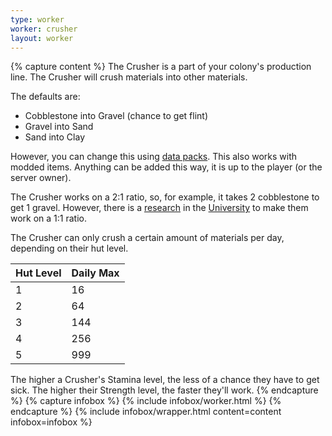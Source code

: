 ```yaml
---
type: worker
worker: crusher
layout: worker
---
```

{% capture content %}
The Crusher is a part of your colony's production line. The Crusher will crush materials into other materials.

The defaults are:
* Cobblestone into Gravel (chance to get flint)
* Gravel into Sand
* Sand into Clay

However, you can change this using [data packs](../../source/tutorials/datapacks). This also works with modded items. Anything can be added this way, it is up to the player (or the server owner).

The Crusher works on a 2:1 ratio, so, for example, it takes 2 cobblestone to get 1 gravel. However, there is a [research](../../source/systems/research) in the [University](../../source/buildings/university) to make them work on a 1:1 ratio.

The Crusher can only crush a certain amount of materials per day, depending on their hut level.

| Hut Level | Daily Max |
| --------- | --------- |
| 1         | 16        |
| 2         | 64        |
| 3         | 144       |
| 4         | 256       |
| 5         | 999       |


The higher a Crusher's Stamina level, the less of a chance they have to get sick. The higher their Strength level, the faster they'll work.
{% endcapture %}
{% capture infobox %}
{% include infobox/worker.html %}
{% endcapture %}
{% include infobox/wrapper.html content=content infobox=infobox %}